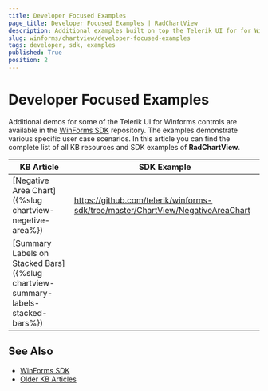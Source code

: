```yaml
---
title: Developer Focused Examples
page_title: Developer Focused Examples | RadChartView
description: Additional examples built on top the Telerik UI for for WinForms RadChartView control.
slug: winforms/chartview/developer-focused-examples
tags: developer, sdk, examples
published: True
position: 2
---
```


# Developer Focused Examples

Additional demos for some of the Telerik UI for Winforms controls are available in the [WinForms SDK](https://github.com/telerik/winforms-sdk) repository. The examples demonstrate various specific user case scenarios. In this article you can find the complete list of all KB resources and SDK examples of **RadChartView**.

|KB Article|SDK Example|
|------|------|
|[Negative Area Chart]({%slug chartview-negetive-area%})|https://github.com/telerik/winforms-sdk/tree/master/ChartView/NegativeAreaChart|
|[Summary Labels on Stacked Bars]({%slug chartview-summary-labels-stacked-bars%})||

## See Also

* [WinForms SDK](https://github.com/telerik/winforms-sdk)
* [Older KB Articles](https://www.telerik.com/support/kb/winforms/chartview)